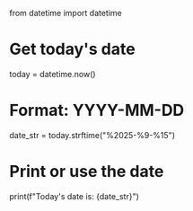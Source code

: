 from datetime import datetime

# Get today's date
today = datetime.now()

# Format: YYYY-MM-DD
date_str = today.strftime("%2025-%9-%15")

# Print or use the date
print(f"Today's date is: {date_str}")
